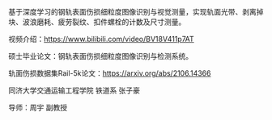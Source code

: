 基于深度学习的钢轨表面伤损细粒度图像识别与视觉测量，实现轨面光带、剥离掉块、波浪磨耗、疲劳裂纹、扣件螺栓的计数及尺寸测量。

视频介绍：https://www.bilibili.com/video/BV18V411p7AT

硕士毕业论文：钢轨表面伤损细粒度图像识别与检测系统。

轨面伤损数据集Rail-5k论文：https://arxiv.org/abs/2106.14366

同济大学交通运输工程学院 铁道系 张子豪

导师：周宇 副教授
